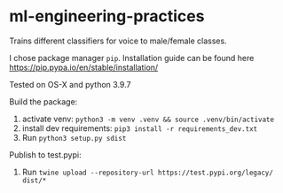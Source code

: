 # ml-engineering-practices

Trains different classifiers for voice to male/female classes.

I chose package manager `pip`. Installation guide can be found here https://pip.pypa.io/en/stable/installation/

Tested on OS-X and python 3.9.7

Build the package:
1. activate venv: `python3 -m venv .venv && source .venv/bin/activate`
2. install dev requirements: `pip3 install -r requirements_dev.txt`
3. Run `python3 setup.py sdist`

Publish to test.pypi:
1. Run `twine upload --repository-url https://test.pypi.org/legacy/ dist/*`


